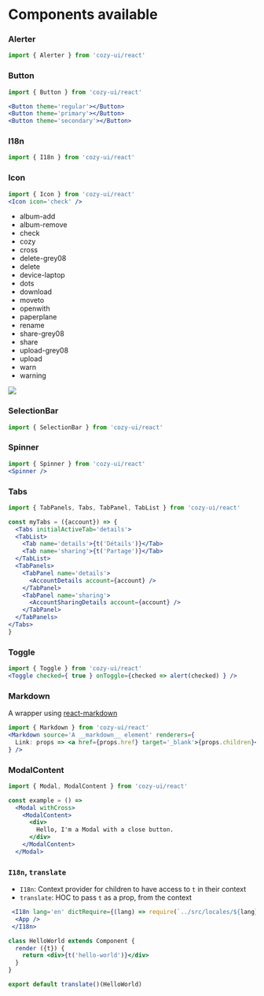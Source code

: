 Components available
====================

### Alerter

```jsx
import { Alerter } from 'cozy-ui/react'
```

### Button

```jsx
import { Button } from 'cozy-ui/react'

<Button theme='regular'></Button>
<Button theme='primary'></Button>
<Button theme='secondary'></Button>
```

### I18n

```jsx
import { I18n } from 'cozy-ui/react'
```

### Icon

```jsx
import { Icon } from 'cozy-ui/react'
<Icon icon='check' />
```

* album-add
* album-remove
* check
* cozy
* cross
* delete-grey08
* delete
* device-laptop
* dots
* download
* moveto
* openwith
* paperplane
* rename
* share-grey08
* share
* upload-grey08
* upload
* warn
* warning

![](https://i.imgur.com/Cst1Kfs.png)

### SelectionBar

```jsx
import { SelectionBar } from 'cozy-ui/react'
```

### Spinner

```jsx
import { Spinner } from 'cozy-ui/react'
<Spinner />
```

### Tabs

```jsx
import { TabPanels, Tabs, TabPanel, TabList } from 'cozy-ui/react'

const myTabs = ({account}) => {
  <Tabs initialActiveTab='details'>
  <TabList>
    <Tab name='details'>{t('Détails')}</Tab>
    <Tab name='sharing'>{t('Partage')}</Tab>
  </TabList>
  <TabPanels>
    <TabPanel name='details'>
      <AccountDetails account={account} />
    </TabPanel>
    <TabPanel name='sharing'>
      <AccountSharingDetails account={account} />
    </TabPanel>
  </TabPanels>
</Tabs>
}

```

### Toggle

```jsx
import { Toggle } from 'cozy-ui/react'
<Toggle checked={ true } onToggle={checked => alert(checked) } />
```

### Markdown

A wrapper using [react-markdown](https://github.com/rexxars/react-markdown)

```jsx
import { Markdown } from 'cozy-ui/react'
<Markdown source='A __markdown__ element' renderers={
  Link: props => <a href={props.href} target='_blank'>{props.children}</a>
} />
```

### ModalContent

```jsx
import { Modal, ModalContent } from 'cozy-ui/react'

const example = () =>
  <Modal withCross>
    <ModalContent>
      <div>
        Hello, I'm a Modal with a close button.
      </div>
    </ModalContent>
  </Modal>
```

### `I18n`, `translate`

- `I18n`: Context provider for children to have access to `t` in their context
- `translate`: HOC to pass `t` as a prop, from the context

```jsx
 <I18n lang='en' dictRequire={(lang) => require(`../src/locales/${lang}`)}>
  <App />
 </I18n>
```

```jsx
class HelloWorld extends Component {
  render ({t}) {
    return <div>{t('hello-world')}</div>
  }
}

export default translate()(HelloWorld)
```
